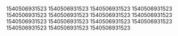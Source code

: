 1540506931523
1540506931523
1540506931523
1540506931523
1540506931523
1540506931523
1540506931523
1540506931523
1540506931523
1540506931523
1540506931523
1540506931523
1540506931523
1540506931523
1540506931523